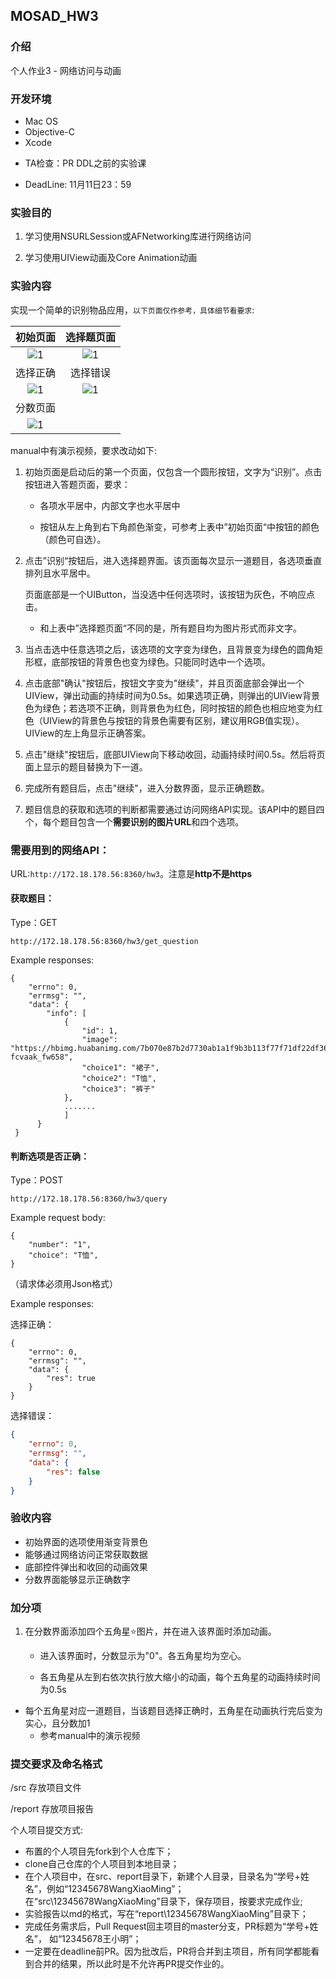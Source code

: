 ## MOSAD_HW3

### 介绍

个人作业3 - 网络访问与动画

###  开发环境

* Mac OS
* Objective-C
* Xcode

- TA检查：PR DDL之前的实验课

- DeadLine: 11月11日23：59

### 实验目的

1. 学习使用NSURLSession或AFNetworking库进行网络访问

2. 学习使用UIView动画及Core Animation动画

### 实验内容

实现一个简单的识别物品应用，`以下页面仅作参考，具体细节看要求`:



|         初始页面         |        选择题页面        |
| :----------------------: | :----------------------: |
| ![1](./assets/page1.png) | ![1](./assets/page2.png) |
|         选择正确         |         选择错误         |
| ![1](./assets/page3.png) | ![1](./assets/page4.png) |
|         分数页面         |                          |
| ![1](./assets/page5.png) |                          |

manual中有演示视频，要求改动如下:

1. 初始页面是启动后的第一个页面，仅包含一个圆形按钮，文字为“识别”。点击按钮进入答题页面，要求：

   - 各项水平居中，内部文字也水平居中

   - 按钮从左上角到右下角颜色渐变，可参考上表中”初始页面“中按钮的颜色（颜色可自选）。

2. 点击”识别“按钮后，进入选择题界面。该页面每次显示一道题目，各选项垂直排列且水平居中。

   页面底部是一个UIButton，当没选中任何选项时，该按钮为灰色，不响应点击。

   - 和上表中”选择题页面“不同的是，所有题目均为图片形式而非文字。

3. 当点击选中任意选项之后，该选项的文字变为绿色，且背景变为绿色的圆角矩形框，底部按钮的背景色也变为绿色。只能同时选中一个选项。
4. 点击底部"确认"按钮后，按钮文字变为"继续"，并且页面底部会弹出一个UIView，弹出动画的持续时间为0.5s。如果选项正确，则弹出的UIView背景色为绿色；若选项不正确，则背景色为红色，同时按钮的颜色也相应地变为红色（UIView的背景色与按钮的背景色需要有区别，建议用RGB值实现）。UIView的左上角显示正确答案。
5. 点击"继续"按钮后，底部UIView向下移动收回，动画持续时间0.5s。然后将页面上显示的题目替换为下一道。
6. 完成所有题目后，点击"继续"，进入分数界面，显示正确题数。
7. 题目信息的获取和选项的判断都需要通过访问网络API实现。该API中的题目四个，每个题目包含一个**需要识别的图片URL**和四个选项。



### 需要用到的网络API：

URL:`http://172.18.178.56:8360/hw3`。注意是**http不是https**

#### 获取题目：

Type：GET

```
http://172.18.178.56:8360/hw3/get_question
```

Example responses:

```
{
    "errno": 0,
    "errmsg": "",
    "data": {
        "info": [
            {
                "id": 1,
                "image": "https://hbimg.huabanimg.com/7b070e87b2d7730ab1a1f9b3b113f77f71df22df360e-fcvaak_fw658",
                "choice1": "裙子",
                "choice2": "T恤",
                "choice3": "裤子"
            },
            .......
            ]
      }
 }
```

#### 判断选项是否正确：

Type：POST

```
http://172.18.178.56:8360/hw3/query
```

Example request body:

```
{
	"number": "1",
	"choice": "T恤",
}
```

（请求体必须用Json格式）

Example responses:

选择正确：

```
{
    "errno": 0,
    "errmsg": "",
    "data": {
        "res": true
    }
}
```

选择错误：

```json
{
    "errno": 0,
    "errmsg": "",
    "data": {
        "res": false
    }
}
```



### 验收内容

- 初始界面的选项使用渐变背景色
- 能够通过网络访问正常获取数据
- 底部控件弹出和收回的动画效果
- 分数界面能够显示正确数字

### 加分项

1. 在分数界面添加四个五角星⭐️图片，并在进入该界面时添加动画。

   - 进入该界面时，分数显示为"0"。各五角星均为空心。

   - 各五角星从左到右依次执行放大缩小的动画，每个五角星的动画持续时间为0.5s

- 每个五角星对应一道题目，当该题目选择正确时，五角星在动画执行完后变为实心，且分数加1
  - 参考manual中的演示视频

### 提交要求及命名格式

/src 存放项目文件

/report 存放项目报告

个人项目提交方式:

- 布置的个人项目先fork到个人仓库下；
- clone自己仓库的个人项目到本地目录；
- 在个人项目中，在src、report目录下，新建个人目录，目录名为“学号+姓名”，例如“12345678WangXiaoMing”；
  在“src\12345678WangXiaoMing”目录下，保存项目，按要求完成作业;
- 实验报告以md的格式，写在“report\12345678WangXiaoMing”目录下；
- 完成任务需求后，Pull Request回主项目的master分支，PR标题为“学号+姓名”， 如“12345678王小明”；
- 一定要在deadline前PR。因为批改后，PR将合并到主项目，所有同学都能看到合并的结果，所以此时是不允许再PR提交作业的。